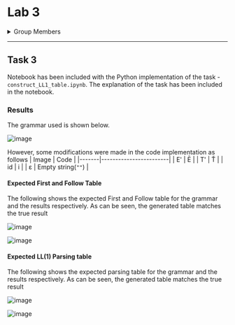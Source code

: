 # Lab 3

<details>
  <summary>Group Members</summary>

- 134338
- 136047
- 129277
- 135114
- 136809
- 134022
- 135012
- 134469
</details>

---

## Task 3

Notebook has been included with the Python implementation of the task - `construct_LL1_table.ipynb`. The explanation of the task has been included in the notebook.

### Results

The grammar used is shown below.

![image](https://github.com/eddiemg10/Compiler-construction/assets/59659920/f630396b-e05b-4ae6-91a9-60a17a08c564)


However, some modifications were made in the code implementation as follows
| Image | Code |
|-------|------------------------|
| E' | Ē |
| T' | Ť |
| id | i |
| ε | Empty string(`""`) |

#### Expected First and Follow Table

The following shows the expected First and Follow table for the grammar and the results respectively. As can be seen, the generated table matches the true result

![image](https://github.com/eddiemg10/Compiler-construction/assets/59659920/aba1e7d7-ae2e-4bda-a26a-3192d8d08568)

![image](https://github.com/eddiemg10/Compiler-construction/assets/59659920/7caf44fa-5940-47ae-bf1b-1360ee28933d)


#### Expected LL(1) Parsing table

The following shows the expected parsing table for the grammar and the results respectively. As can be seen, the generated table matches the true result

![image](https://github.com/eddiemg10/Compiler-construction/assets/59659920/0f5b39d7-039e-4e93-93e1-5983c23acfd9)


![image](https://github.com/eddiemg10/Compiler-construction/assets/59659920/05401020-55e7-4774-ac7a-916f48c47f87)

